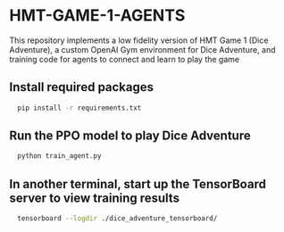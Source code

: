 # HMT-GAME-1-AGENTS
This repository implements a low fidelity version of HMT Game 1 (Dice Adventure), a custom OpenAI Gym environment for Dice Adventure, and training code for agents to connect and learn to play the game

## Install required packages
```sh
  pip install -r requirements.txt
```

## Run the PPO model to play Dice Adventure
```sh
  python train_agent.py
```

## In another terminal, start up the TensorBoard server to view training results
```sh
  tensorboard --logdir ./dice_adventure_tensorboard/
```
